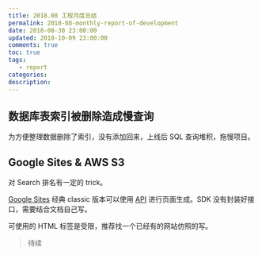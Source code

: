 ```yaml
---
title: 2018.08 工程月度总结
permalink: 2018-08-monthly-report-of-development
date: 2018-08-30 23:00:00
updated: 2018-10-09 23:00:00
comments: true
toc: true
tags:
   - report
categories:
description:
---
```


## 数据库表索引被删除造成慢查询

为方便整理数据删除了索引，没有添加回来，上线后 SQL 查询堆积，拖慢项目。

<!-- more -->

## Google Sites & AWS S3

对 Search 排名有一定的 trick。

[Google Sites](https://sites.google.com) 经典 classic 版本可以使用 [API](https://github.com/googleapis/google-api-php-client) 进行页面生成。SDK 没有封装好接口，需要结合文档自己写。

可使用的 HTML 标签是受限，推荐找一个已经有的网站仿照的写。

> 待续
